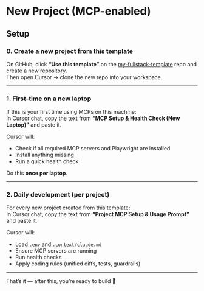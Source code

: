 # New Project (MCP-enabled)

## Setup

### 0. Create a new project from this template
On GitHub, click **“Use this template”** on the [my-fullstack-template](../) repo and create a new repository.  
Then open Cursor → clone the new repo into your workspace.  

---

### 1. First-time on a new laptop
If this is your first time using MCPs on this machine:  
In Cursor chat, copy the text from **“MCP Setup & Health Check (New Laptop)”** and paste it.  

Cursor will:  
- Check if all required MCP servers and Playwright are installed  
- Install anything missing  
- Run a quick health check  

Do this **once per laptop**.

---

### 2. Daily development (per project)
For every new project created from this template:  
In Cursor chat, copy the text from **“Project MCP Setup & Usage Prompt”** and paste it.  

Cursor will:  
- Load `.env` and `.context/claude.md`  
- Ensure MCP servers are running  
- Run health checks  
- Apply coding rules (unified diffs, tests, guardrails)  

---

That’s it — after this, you’re ready to build 🚀
